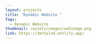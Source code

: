 ```yaml
---
layout: projects
title: "Dynamic Website "
Tags:
  - Dynamic Website
thumbnail: /assets/images/webimage.png
link: https://3mr5aled.netlify.app/
---
```

